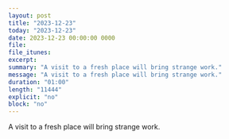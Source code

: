 ```yaml
---
layout: post
title: "2023-12-23"
today: "2023-12-23"
date: 2023-12-23 00:00:00 0000
file:
file_itunes:
excerpt:
summary: "A visit to a fresh place will bring strange work."
message: "A visit to a fresh place will bring strange work."
duration: "01:00"
length: "11444"
explicit: "no"
block: "no"
---
```

A visit to a fresh place will bring strange work.

